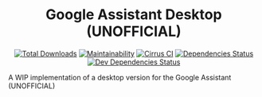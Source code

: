 <h1 align="center">Google Assistant Desktop (UNOFFICIAL)</h1>
<p align="center">
  <a href="https://github.com/Dabolus/google-assistant-desktop-unofficial/releases/latest"><img src="https://img.shields.io/github/downloads/Dabolus/google-assistant-desktop-unofficial/total.svg" alt="Total Downloads"></a>
  <a href="https://codeclimate.com/github/Dabolus/google-assistant-desktop-unofficial/maintainability"><img src="https://api.codeclimate.com/v1/badges/35ab7b4b71652d00211f/maintainability" alt="Maintainability"></a>
  <a href="https://cirrus-ci.com/github/Dabolus/google-assistant-desktop-unofficial"><img src="https://api.cirrus-ci.com/github/Dabolus/google-assistant-desktop-unofficial.svg" alt="Cirrus CI"></a>
  <a href="https://david-dm.org/Dabolus/google-assistant-desktop-unofficial"><img src="https://david-dm.org/Dabolus/google-assistant-desktop-unofficial/status.svg" alt="Dependencies Status"></a>
  <a href="https://david-dm.org/Dabolus/google-assistant-desktop-unofficial?type=dev"><img src="https://david-dm.org/Dabolus/google-assistant-desktop-unofficial/dev-status.svg" alt="Dev Dependencies Status"></a>
</p>

A WIP implementation of a desktop version for the Google Assistant (UNOFFICIAL)
